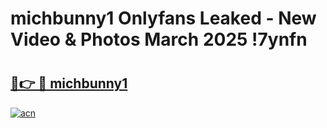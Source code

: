 # michbunny1 Onlyfans Leaked - New Video & Photos March 2025 !7ynfn

# <h2><a href="https://v7fhav.iuczelnia.edu.pl?title=michbunny1&ref=7ynfn">🔗👉 🔴 michbunny1</a></h2>

[![acn](https://github.com/user-attachments/assets/0f9c940e-d8b0-45ae-aac7-cd30a18b3e1c)](https://v7fhav.iuczelnia.edu.pl?title=michbunny1&ref=7ynfn)

